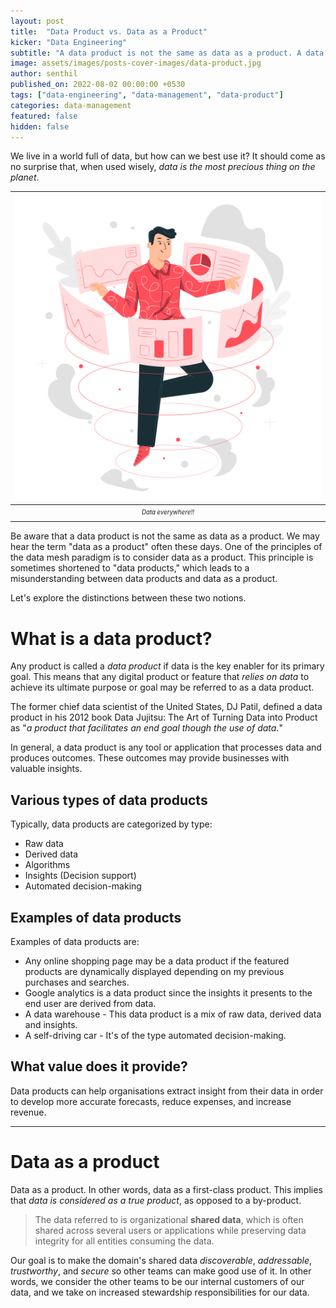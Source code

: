 ```yaml
---
layout: post
title:  "Data Product vs. Data as a Product"
kicker: "Data Engineering"
subtitle: "A data product is not the same as data as a product. A data product aids the accomplishment of the product's goal by using the data, whereas in data as a product, the data itself is seen as the actual product."
image: assets/images/posts-cover-images/data-product.jpg
author: senthil
published_on: 2022-08-02 00:00:00 +0530
tags: ["data-engineering", "data-management", "data-product"]
categories: data-management
featured: false
hidden: false
---
```


We live in a world full of data, but how can we best use it? It should come as no surprise that, when used wisely, *data is the most precious thing on the planet*.

|![Worlf full of data!](/assets/images/posts/world-full-of-data.jpg)|
|:-:|
|<sub><sup>*Data everywhere!!*</sup></sub>|<br/><br/>

Be aware that a data product is not the same as data as a product. We may hear the term "data as a product" often these days. One of the principles of the data mesh paradigm is to consider data as a product. This principle is sometimes shortened to "data products," which leads to a misunderstanding between data products and data as a product. 

Let's explore the distinctions between these two notions.

# What is a data product?
Any product is called a *data product* if data is the key enabler for its primary goal. This means that any digital product or feature that *relies on data* to achieve its ultimate purpose or goal may be referred to as a data product.

The former chief data scientist of the United States, DJ Patil, defined a data product in his 2012 book Data Jujitsu: The Art of Turning Data into Product as "*a product that facilitates an end goal though the use of data.*"

In general, a data product is any tool or application that processes data and produces outcomes. These outcomes may provide businesses with valuable insights.

## Various types of data products 
Typically, data products are categorized by type:

- Raw data
- Derived data
- Algorithms
- Insights (Decision support)
- Automated decision-making

## Examples of data products
Examples of data products are:
- Any online shopping page may be a data product if the featured products are dynamically displayed depending on my previous purchases and searches.
- Google analytics is a data product since the insights it presents to the end user are derived from data.
- A data warehouse - This data product is a mix of raw data, derived data and insights.
- A self-driving car - It's of the type automated decision-making. 

## What value does it provide?
Data products can help organisations extract insight from their data in order to develop more accurate forecasts, reduce expenses, and increase revenue.

---

# Data as a product
Data as a product. In other words, data as a first-class product. This implies that *data is considered as a true product*, as opposed to a by-product.

> The data referred to is organizational **shared data**, which is often shared across several users or applications while preserving data integrity for all entities consuming the data.

Our goal is to make the domain's shared data *discoverable*, *addressable*, *trustworthy*, and *secure* so other teams can make good use of it. In other words, we consider the other teams to be our internal customers of our data, and we take on increased stewardship responsibilities for our data.